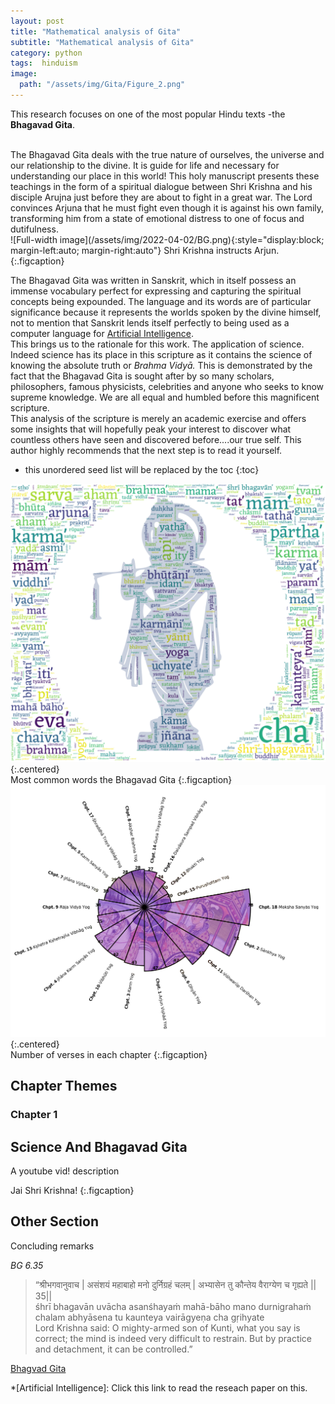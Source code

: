 ```yaml
---
layout: post
title: "Mathematical analysis of Gita"
subtitle: "Mathematical analysis of Gita"
category: python
tags:  hinduism
image:
  path: "/assets/img/Gita/Figure_2.png"
---
```

<!-- ![plot2](/assets/img/Gita/Figure_2.png){:.centered} -->


This research focuses on one of the most popular Hindu texts -the **Bhagavad Gita**.
<!--more-->
<br>
The Bhagavad Gita deals with the true nature of ourselves, the universe and our relationship to the divine. It is guide for life and necessary for understanding our place in this world! This holy manuscript presents these teachings in the form of a spiritual dialogue between Shri Krishna and his disciple Arujna just before they are about to fight in a great war. The Lord convinces Arjuna that he must fight even though it is against his own family, transforming him from a state of emotional distress to one of focus and dutifulness. <br>
![Full-width image](/assets/img/2022-04-02/BG.png){:style="display:block; margin-left:auto; margin-right:auto"}
Shri Krishna instructs Arjun.
{:.figcaption}

The Bhagavad Gita was written in Sanskrit, which in itself possess an immense vocabulary perfect for expressing and capturing the spiritual concepts being expounded. The language and its words are of particular significance because it represents the worlds spoken by the divine himself, not to mention that Sanskrit lends itself perfectly to being used as a computer language for [Artificial Intelligence](https://www.bhashaneeti.org/wp-content/uploads/2014/07/466-466-1-PB.pdf).<br>
 This brings us to the rationale for this work. The application of science. Indeed science has its place in this scripture as it contains the science of knowing the absolute truth or *Brahma Vidyā.* This is demonstrated by the fact that the Bhagavad Gita is sought after by so many scholars, philosophers, famous physicists, celebrities and anyone who seeks to know supreme knowledge. We are all equal and humbled before this magnificent scripture.<br>
This analysis of the scripture is merely an academic exercise and offers some insights that will hopefully peak your interest to discover what countless others have seen and discovered before....our true self. This author highly recommends that the next step is to read it yourself.

* this unordered seed list will be replaced by the toc
{:toc}


<!-- ![plot1](/assets/img/Gita/Figure_1.png){:.centered} -->

![plot3](/assets/img/Gita/edited_wc_krish.png){:.centered}
<br>
Most common words the Bhagavad Gita
{:.figcaption}
<br>
![plot4](/assets/img/Gita/editedBG_verse_count2.png){:.centered}
<br>
Number of verses in each chapter
{:.figcaption}
<br>
## Chapter Themes

### Chapter 1

## Science And Bhagavad Gita

A youtube vid! description

Jai Shri Krishna!
{:.figcaption}
## Other Section





Concluding remarks


*BG 6.35*

> “श्रीभगवानुवाच |
असंशयं महाबाहो मनो दुर्निग्रहं चलम् |
अभ्यासेन तु कौन्तेय वैराग्येण च गृह्यते || 35|| <br>
śhrī bhagavān uvācha
asanśhayaṁ mahā-bāho mano durnigrahaṁ chalam
abhyāsena tu kaunteya vairāgyeṇa cha gṛihyate <br>
 Lord Krishna said: O mighty-armed son of Kunti, what you say is correct; the mind is indeed very difficult to restrain. But by practice and detachment, it can be controlled.”


[Bhagvad Gita](https://github.com/LomasPersad/Gita_Ganitashaastram.io)





*[Artificial Intelligence]: Click this link to read the reseach paper on this.
